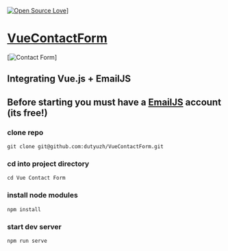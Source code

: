[![Open Source Love](https://badges.frapsoft.com/os/v1/open-source.svg?v=103)](https://github.com/ellerbrock/open-source-badges/)]

# [VueContactForm](https://github.com/dutyuzh/VueContactForm)

[![Contact Form](https://github.com/dutyuzh/VueContactForm/blob/master/src/assets/images/contact-form.png)]

## Integrating Vue.js + EmailJS

## Before starting you must have a [EmailJS](http://www.emailjs.com/) account (its free!)

### clone repo
 
`git clone git@github.com:dutyuzh/VueContactForm.git`

### cd into project directory

`cd Vue Contact Form`

### install node modules

`npm install`

### start dev server

`npm run serve`
